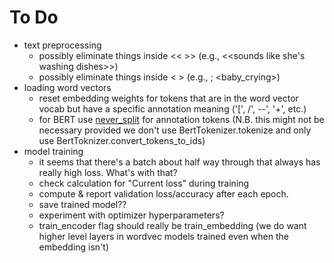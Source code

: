 # To Do

- text preprocessing
  - possibly eliminate things inside << >> (e.g., <<sounds like she's washing dishes>>)
  - possibly eliminate things inside < > (e.g., <noise>; <baby_crying>)
- loading word vectors 
  - reset embedding weights for tokens that are in the word vector vocab but have a specific annotation meaning ('[', /', --', '+', etc.)
  - for BERT use [never_split](https://github.com/huggingface/pytorch-pretrained-BERT/tree/3fc63f126ddf883ba9659f13ec046c3639db7b7e#berttokenizer) for annotation tokens (N.B. this might not be necessary provided we don't use BertTokenizer.tokenize and only use BertToknizer.convert_tokens_to_ids)
- model training
  - it seems that there's a batch about half way through that always has really high loss. What's with that?
  - check calculation for "Current loss" during training
  - compute & report validation loss/accuracy after each epoch.
  - save trained model??
  - experiment with optimizer hyperparameters?
  - train_encoder flag should really be train_embedding (we do want higher level layers in wordvec models trained even when the embedding isn't)
